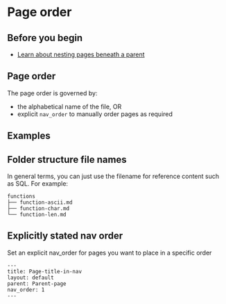 # Page order

## Before you begin

* [Learn about nesting pages beneath a parent]()

## Page order

The page order is governed by:

* the alphabetical name of the file, OR
* explicit `nav_order` to manually order pages as required

## Examples

## Folder structure file names

In general terms, you can just use the filename for reference content such as SQL. For example:

```
functions
├── function-ascii.md
├── function-char.md
└── function-len.md
```

## Explicitly stated nav order

Set an explicit nav_order for pages you want to place in a specific order
```
---
title: Page-title-in-nav
layout: default
parent: Parent-page
nav_order: 1
---
```
